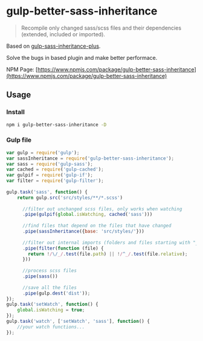 # gulp-better-sass-inheritance

> Recompile only changed sass/scss files and their dependencies (extended, included or imported).

Based on [gulp-sass-inheritance-plus](https://www.npmjs.com/package/gulp-sass-inheritance-plus).

Solve the bugs in based plugin and make better performace.

NPM Page: [https://www.npmjs.com/package/gulp-better-sass-inheritance](https://www.npmjs.com/package/gulp-better-sass-inheritance)

## Usage

### Install

```bash
npm i gulp-better-sass-inheritance -D
```

### Gulp file

```javascript
var gulp = require('gulp');
var sassInheritance = require('gulp-better-sass-inheritance');
var sass = require('gulp-sass');
var cached = require('gulp-cached');
var gulpif = require('gulp-if');
var filter = require('gulp-filter');
 
gulp.task('sass', function() {
    return gulp.src('src/styles/**/*.scss')
 
      //filter out unchanged scss files, only works when watching 
      .pipe(gulpif(global.isWatching, cached('sass')))
 
      //find files that depend on the files that have changed 
      .pipe(sassInheritance({base: 'src/styles/'}))
 
      //filter out internal imports (folders and files starting with "_" ) 
      .pipe(filter(function (file) {
        return !/\/_/.test(file.path) || !/^_/.test(file.relative);
      }))
 
      //process scss files 
      .pipe(sass())
 
      //save all the files 
      .pipe(gulp.dest('dist'));
});
gulp.task('setWatch', function() {
    global.isWatching = true;
});
gulp.task('watch', ['setWatch', 'sass'], function() {
    //your watch functions... 
});
```